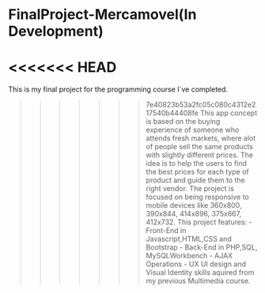 # FinalProject-Mercamovel(In Development)
<<<<<<< HEAD
=======
This is my final project for the programming course I´ve completed.
>>>>>>> 7e40823b53a2fc05c080c4312e217540b44408fe
This app concept is based on the buying experience of someone who attends fresh markets, where alot of people sell the same products with slightly different prices.
The idea is to help the users to find the best prices for each type of product and guide them to the right vendor.
The project is focused on being responsive to mobile devices like 360x800, 390x844, 414x896, 375x667, 412x732.
This project features:
    - Front-End in Javascript,HTML,CSS and Bootstrap
    - Back-End in PHP,SQL, MySQLWorkbench
    - AJAX Operations
    - UX UI design and Visual Identity skills aquired from my previous Multimedia course.
